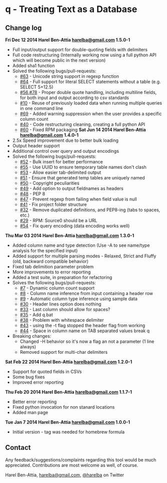 # q - Treating Text as a Database


## Change log
**Fri Dec 12 2014 Harel Ben-Attia <harelba@gmail.com> 1.5.0-1**
- Full input/output support for double-quoting fields with delimiters
- Full code restructuring (Internally working now using a full python API which will become public in the next version)
- Added sha1 function 
- Solved the following bugs/pull-requests:
  - [#63](../../../issues/63) - Unicode string support in regexp function
  - [#64](../../../issues/64) - Full support for literal SELECT statements without a table (e.g. SELECT 5+12.5) 
  - [#56](../../../issues/56),[#78](../../../issues/78) - Proper double quote handling, including multiline fields, for both input and output according to csv standards 
  - [#10](../../../issues/10) - Reuse of previously loaded data when running multiple queries in one command line 
  - [#69](../../../issues/69) - Added warning suppression when the user provides a specific column count
  - [#40](../../../issues/40) - Code restructuring cleaning, creating a full python API
  - [#60](../../../issues/60) - Fixed RPM packaging
**Sat Jun 14 2014 Harel Ben-Attia <harelba@gmail.com> 1.4.0-1**
- 2.5x Speed improvement due to better bulk loading
- Output header support
- Additional control over query and output encodings
- Solved the following bugs/pull-requests:
  - [#52](../../../issues/52) - Bulk insert for better performance
  - [#55](../../../issues/55) - Use UUID to ensure temporary table names don't clash
  - [#53](../../../issues/53) - Allow easier tab-delimited output
  - [#51](../../../issues/51) - Ensure that generated temp tables are uniquely named
  - [#50](../../../issues/50) - Copyright peculiarities
  - [#49](../../../issues/49) - Add option to output fieldnames as headers
  - [#48](../../../issues/48) - PEP 8
  - [#47](../../../issues/47) - Prevent regexp from failing when field value is null
  - [#41](../../../issues/41) - Fix project folder structure
  - [#32](../../../issues/32) - Remove duplicated definitions, and PEP8-ing (tabs to spaces, etc.)
  - [#29](../../../issues/29) - RPM: Source0 should be a URL
  - [#54](../../../issues/54) - Fix query encoding (data encoding works well)

**Thu Mar 03 2014 Harel Ben-Attia <harelba@gmail.com> 1.3.0-1**
- Added column name and type detection (Use -A to see name/type analysis for the specified input)
- Added support for multiple parsing modes - Relaxed, Strict and Fluffy (old, backward compatible behavior)
- Fixed tab delimition parameter problem
- More improvements to error reporting
- Added a test suite, in preparation for refactoring
- Solves the following bugs/pull-requests:
  - [#7](../../../issues/7)  - Dynamic column count support
  - [#8](../../../issues/8)  - Column name inference from input containing a header row
  - [#9](../../../issues/9)  - Automatic column type inference using sample data
  - [#30](../../../issues/30) - Header lines option does nothing
  - [#33](../../../issues/33) - Last column should allow for spaces?
  - [#35](../../../issues/35) - Add q.bat
  - [#38](../../../issues/38) - Problem with whitespace delimiter
  - [#43](../../../issues/43) - using the -t flag stopped the header flag from working
  - [#44](../../../issues/44) - Space in column name on TAB separated values break q
- Breaking changes:
  - Changed -H behavior so it's now a flag an not a parameter (1 line always)
  - Removed support for multi-char delimiters

**Sat Feb 22 2014 Harel Ben-Attia <harelba@gmail.com> 1.2.0-1**
- Support for quoted fields in CSVs
- Some bug fixes
- Improved error reporting

**Thu Feb 20 2014 Harel Ben-Attia <harelba@gmail.com> 1.1.7-1**
- Better error reporting
- Fixed python invocation for non stanard locations
- Added man page

**Tue Jan 7 2014 Harel Ben-Attia <harelba@gmail.com> 1.0.0-1**
- Initial version - tag was needed for homebrew formula

## Contact
Any feedback/suggestions/complaints regarding this tool would be much appreciated. Contributions are most welcome as well, of course.

Harel Ben-Attia, harelba@gmail.com, [@harelba](https://twitter.com/harelba) on Twitter

